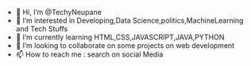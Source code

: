 - 👋 Hi, I’m @TechyNeupane
- 👀 I’m interested in Developing,Data Science,politics,MachineLearning and Tech Stuffs
- 🌱 I’m currently learning HTML,CSS,JAVASCRIPT,JAVA,PYTHON
- 💞️ I’m looking to collaborate on some projects on web development
- 📫 How to reach me : search on social Media

<!---
TechyNeupane/TechyNeupane is a ✨ special ✨ repository because its `README.md` (this file) appears on your GitHub profile.
You can click the Preview link to take a look at your changes.
--->
